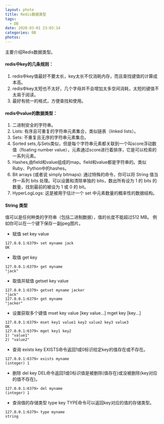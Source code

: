 ```yaml
---
layout: photo
title: Redis数据类型
tags:
  - DB
date: 2020-03-01 23:03:14
categories: DB
photos:
---
```

主要介绍Redis数据类型。
<!--more-->
#### redis中key的几条规则：
 1. redis中key值最好不要太长，key太长不仅消耗内存，而且查找键值的计算成本高。
 2. redis中key太短也不太好，几个字母并不会增加太多空间消耗，太短的键值不太易于阅读。
 3. 最好有统一的格式，方便查找和使用。

#### redis中value的数据类型：
 1. 二进制安全的字符串。
 2. Lists: 有序且可重复的字符串元素集合，类似链表（linked lists）。
 3. Sets: 不重复且无序的字符串元素集合。
 4. Sorted sets,与Sets类似，但是每个字符串元素都关联到一个叫score浮动数值（floating number value），元素通过score进行着排序，它是可以检索的一系列元素。
 5. Hashes,由field和value组成的map。field和value都是字符串的。类似Ruby、Python中的hashes。
 6. Bit arrays (或者说 simply bitmaps): 通过特殊的命令，你可以将 String 值当作一系列 bits 处理。可以设置和清除单独的 bits，数出所有设为 1 的 bits 的数量，找到最前的被设为 1 或 0 的 bit。
 7. HyperLogLogs: 这是被用于估计一个 set 中元素数量的概率性的数据结构。

#### String 类型
 值可以是任何种类的字符串（包括二进制数据），值的长度不能超过512 MB。
 例如你可以在一个键下保存一副jpeg图片。
 - 赋值 set key value
```redis
127.0.0.1:6379> set myname jack
OK
```
 - 取值 get key
```redis
127.0.0.1:6379> get myname
"jack"
```
 - 取值并赋值 getset key value
```redis
127.0.0.1:6379> getset myname jacker
"jack"
127.0.0.1:6379> get myname
"jacker"
```
 - 设置获取多个键值 mset key value [key value...] mget key [key...]
```redis
127.0.0.1:6379> mset key1 value1 key2 value2 key3 value3
OK
127.0.0.1:6379> mget key1 key2
1) "value1"
2) "value2"
```
 - 查询 exists key
  EXISTS命令返回1或0标识给定key的值存在或不存在。
```redis
127.0.0.1:6379> exists myname
(integer) 1
```
 - 删除 del key
  DEL命令返回1或0标识值是被删除(值存在)或没被删除(key对应的值不存在)。
```redis
127.0.0.1:6379> del myname
(integer) 1
```
 - 查询值的存储类型 type key
  TYPE命令可以返回key对应的值的存储类型。
```redis
127.0.0.1:6379> type myname
string
```